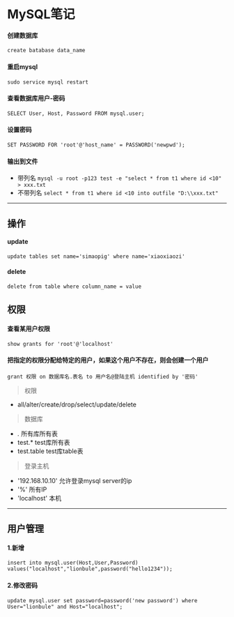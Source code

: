 MySQL笔记
=========

#### 创建数据库
`create batabase data_name`
#### 重启mysql
`sudo service mysql restart`

#### 查看数据库用户-密码
`SELECT User, Host, Password FROM mysql.user;`
#### 设置密码
`SET PASSWORD FOR 'root'@'host_name' = PASSWORD('newpwd');`

#### 输出到文件
- 带列名
`mysql -u root -p123 test -e "select * from t1 where id <10" > xxx.txt`
- 不带列名
`select * from t1 where id <10 into outfile "D:\\xxx.txt"`

---

操作
---

#### update

    update tables set name='simaopig' where name='xiaoxiaozi'

#### delete

    delete from table where column_name = value

权限
---

#### 查看某用户权限

    show grants for 'root'@'localhost'

#### 把指定的权限分配给特定的用户，如果这个用户不存在，则会创建一个用户

    grant 权限 on 数据库名.表名 to 用户名@登陆主机 identified by '密码'

> 权限

- all/alter/create/drop/select/update/delete

> 数据库

- *.* 所有库所有表
- test.* test库所有表
- test.table test库table表

> 登录主机

- '192.168.10.10' 允许登录mysql server的ip
- '%' 所有IP
- 'localhost' 本机

----

用户管理
-------

#### 1.新增

    insert into mysql.user(Host,User,Password) values("localhost","lionbule",password("hello1234"));
#### 2.修改密码

    update mysql.user set password=password('new password') where User="lionbule" and Host="localhost";
